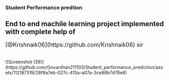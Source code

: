 ### Student Performance predtion 
## End to end machile learning project implemented with complete help of  
<p style="font-size: 18px;">[@Krishnaik06](https://github.com/Krishnaik06) sir</p><br>
![Screenshot (39)](https://github.com/Govardhan211103/Student_performance_prediction/assets/112187319/28f9a7eb-027c-415a-a07a-3ce88b7d78e8)
